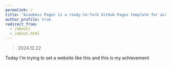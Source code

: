 ```yaml
---
permalink: /
title: "Academic Pages is a ready-to-fork GitHub Pages template for academic personal websites"
author_profile: true
redirect_from: 
  - /about/
  - /about.html
---
```

> 2024.12.22

Today I'm trying to set a website like this and this is my achievement
